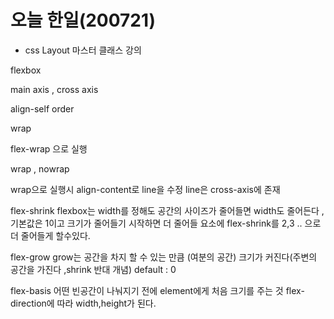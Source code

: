 # 오늘 한일(200721)

- css Layout 마스터 클래스 강의

flexbox 

main axis , cross axis

align-self order

wrap

flex-wrap 으로 실행

wrap , nowrap

wrap으로 실행시 align-content로 line을 수정 line은 cross-axis에 존재

flex-shrink
flexbox는 width를 정해도 공간의 사이즈가 줄어들면 width도 줄어든다 , 기본값은 1이고 크기가 줄어들기 시작하면 더 줄어들 요소에 flex-shrink를 2,3 .. 으로 더 줄어들게 할수있다.

flex-grow
grow는 공간을 차지 할 수 있는 만큼 (여분의 공간) 크기가 커진다(주변의 공간을 가진다 ,shrink 반대 개념) default : 0

flex-basis
어떤 빈공간이 나눠지기 전에 element에게 처음 크기를 주는 것 
flex-direction에 따라 width,height가 된다.